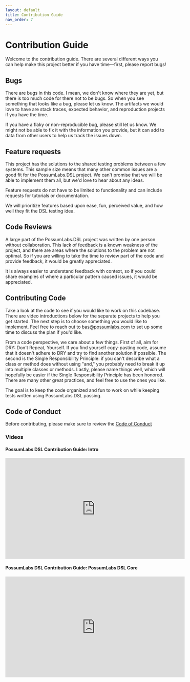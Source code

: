 ```yaml
---
layout: default
title: Contribution Guide
nav_order: 7
---
```


# Contribution Guide

Welcome to the contribution guide. There are several different ways you can help make this project better if you have time—first, please report bugs! 

## Bugs
There are bugs in this code. I mean, we don't know where they are yet, but there is too much code for there not to be bugs. So when you see something that looks like a bug, please let us know.  The artifacts we would love to have are stack traces, expected behavior, and reproduction projects if you have the time. 

If you have a flaky or non-reproducible bug, please still let us know. We might not be able to fix it with the information you provide, but it can add to data from other users to help us track the issues down.

## Feature requests
This project has the solutions to the shared testing problems between a few systems. This sample size means that many other common issues are a good fit for the PossumLabs.DSL project. We can't promise that we will be able to implement them all, but we'd love to hear about any ideas. 

Feature requests do not have to be limited to functionality and can include requests for tutorials or documentation.

We will prioritize features based upon ease, fun, perceived value, and how well they fit the DSL testing idea. 

## Code Reviews
A large part of the PossumLabs.DSL project was written by one person without collaboration. This lack of feedback is a known weakness of the project, and there are areas where the solutions to the problem are not optimal. So if you are willing to take the time to review part of the code and provide feedback, it would be greatly appreciated. 

It is always easier to understand feedback with context, so if you could share examples of where a particular pattern caused issues, it would be appreciated. 

## Contributing Code
Take a look at the code to see if you would like to work on this codebase. There are video introductions below for the separate projects to help you get started. The next step is to choose something you would like to implement. Feel free to reach out to bas@possumlabs.com to set up some time to discuss the plan if you'd like. 

From a code perspective, we care about a few things. First of all, aim for DRY: Don't Repeat, Yourself. If you find yourself copy-pasting code, assume that it doesn't adhere to DRY and try to find another solution if possible. The second is the Single Responsibility Principle: if you can't describe what a class or method does without using "and," you probably need to break it up into multiple classes or methods. Lastly, please name things well, which will hopefully be easier if the Single Responsibility Principle has been honored. There are many other great practices, and feel free to use the ones you like. 

The goal is to keep the code organized and fun to work on while keeping tests written using PossumLabs.DSL passing. 

## Code of Conduct
Before contributing, please make sure to review the [Code of Conduct](https://dsl.possumlabs.com/code-of-conduct.html)

### Videos

#### PossumLabs DSL Contribution Guide: Intro

<iframe width="560" height="315" src="https://www.youtube.com/embed/f1b5pm4rBLU" frameborder="0" allow="accelerometer; autoplay; encrypted-media; gyroscope; picture-in-picture" allowfullscreen></iframe>

#### PossumLabs DSL Contribution Guide: PossumLabs DSL Core

<iframe width="560" height="315" src="https://www.youtube.com/embed/WS-ze5fXJAA" frameborder="0" allow="accelerometer; autoplay; encrypted-media; gyroscope; picture-in-picture" allowfullscreen></iframe>

<feedback>
